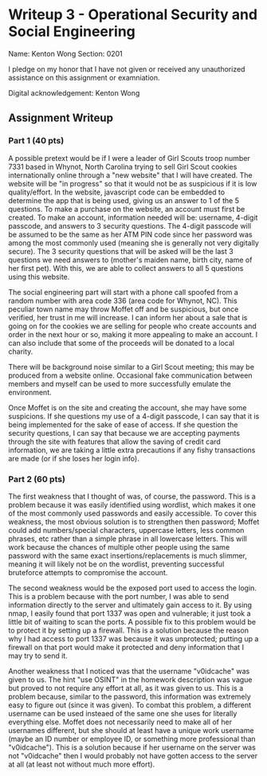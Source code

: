 # Writeup 3 - Operational Security and Social Engineering

Name: Kenton Wong
Section: 0201

I pledge on my honor that I have not given or received any unauthorized assistance on this assignment or examniation.

Digital acknowledgement: Kenton Wong

## Assignment Writeup

### Part 1 (40 pts)

A possible pretext would be if I were a leader of Girl Scouts troop number 7331 based in Whynot, North Carolina trying to sell Girl Scout cookies internationally online through a "new website" that I will have created. The website will be "in progress" so that it would not be as suspicious if it is low quality/effort. In the website, javascript code can be embedded to determine the app that is being used, giving us an answer to 1 of the 5 questions. To make a purchase on the website, an account must first be created. To make an account, information needed will be: username, 4-digit passcode, and answers to 3 security questions. The 4-digit passcode will be assumed to be the same as her ATM PIN code since her password was among the most commonly used (meaning she is generally not very digitally secure). The 3 security questions that will be asked will be the last 3 questions we need answers to (mother's maiden name, birth city, name of her first pet). With this, we are able to collect answers to all 5 questions using this website.

The social engineering part will start with a phone call spoofed from a random number with area code 336 (area code for Whynot, NC). This peculiar town name may throw Moffet off and be suspicious, but once verified, her trust in me will increase. I can inform her about a sale that is going on for the cookies we are selling for people who create accounts and order in the next hour or so, making it more appealing to make an account. I can also include that some of the proceeds will be donated to a local charity.

There will be background noise similar to a Girl Scout meeting; this may be produced from a website online. Occasional fake communication between members and myself can be used to more successfully emulate the environment.

Once Moffet is on the site and creating the account, she may have some suspicions. If she questions my use of a 4-digit passcode, I can say that it is being implemented for the sake of ease of access. If she question the security questions, I can say that because we are accepting payments through the site with features that allow the saving of credit card information, we are taking a little extra precautions if any fishy transactions are made (or if she loses her login info).

### Part 2 (60 pts)

The first weakness that I thought of was, of course, the password. This is a problem because it was easily identified using wordlist, which makes it one of the most commonly used passwords and easily accessible. To cover this weakness, the most obvious solution is to strengthen then password; Moffet could add numbers/special characters, uppercase letters, less common phrases, etc rather than a simple phrase in all lowercase letters. This will work because the chances of multiple other people using the same password with the same exact insertions/replacements is much slimmer, meaning it will likely not be on the wordlist, preventing successful bruteforce attempts to compromise the account.

The second weakness would be the exposed port used to access the login. This is a problem because with the port number, I was able to send information directly to the server and ultimately gain access to it. By using nmap, I easily found that port 1337 was open and vulnerable; it just took a little bit of waiting to scan the ports. A possible fix to this problem would be to protect it by setting up a firewall. This is a solution because the reason why I had access to port 1337 was because it was unprotected; putting up a firewall on that port would make it protected and deny information that I may try to send it.

Another weakness that I noticed was that the username "v0idcache" was given to us. The hint "use OSINT" in the homework description was vague but proved to not require any effort at all, as it was given to us. This is a problem because, similar to the password, this information was extremely easy to figure out (since it was given). To combat this problem, a different username can be used insteaed of the same one she uses for literally everything else. Moffet does not necessarily need to make all of her usernames different, but she should at least have a unique work username (maybe an ID number or employee ID, or something more professional than "v0idcache"). This is a solution because if her username on the server was not "v0idcache" then I would probably not have gotten access to the server at all (at least not without much more effort).
